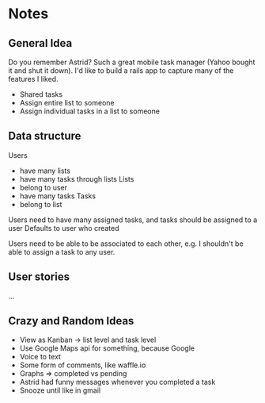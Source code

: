 # Notes

## General Idea
Do you remember Astrid?  Such a great mobile task manager (Yahoo bought it and shut it down).
I'd like to build a rails app to capture many of the features I liked.
- Shared tasks
- Assign entire list to someone
- Assign individual tasks in a list to someone

## Data structure
Users
  - have many lists
  - have many tasks through lists
Lists
  - belong to user
  - have many tasks
Tasks
  - belong to list

Users need to have many assigned tasks, and tasks should be assigned to a user
Defaults to user who created

Users need to be able to be associated to each other, e.g. I shouldn't be able to assign a task to any user.

## User stories
...

## Crazy and Random Ideas
- View as Kanban -> list level and task level
- Use Google Maps api for something, because Google
- Voice to text
- Some form of comments, like waffle.io
- Graphs => completed vs pending
- Astrid had funny messages whenever you completed a task
- Snooze until like in gmail
